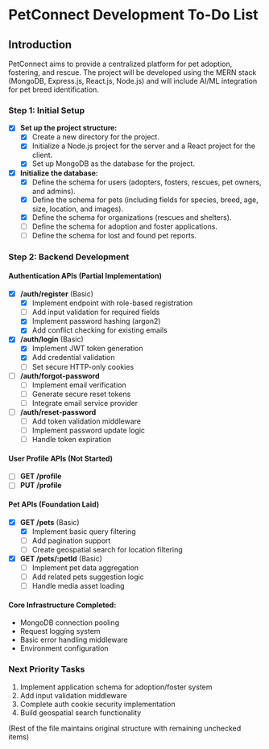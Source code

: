 # PetConnect Development To-Do List

## Introduction

PetConnect aims to provide a centralized platform for pet adoption, fostering, and rescue. The project will be developed using the MERN stack (MongoDB, Express.js, React.js, Node.js) and will include AI/ML integration for pet breed identification.

### Step 1: Initial Setup

- [x] **Set up the project structure:**
    - [x] Create a new directory for the project.
    - [x] Initialize a Node.js project for the server and a React project for the client.
    - [x] Set up MongoDB as the database for the project.

- [x] **Initialize the database:**
    - [x] Define the schema for users (adopters, fosters, rescues, pet owners, and admins).
    - [x] Define the schema for pets (including fields for species, breed, age, size, location, and images).
    - [x] Define the schema for organizations (rescues and shelters).
    - [ ] Define the schema for adoption and foster applications.
    - [ ] Define the schema for lost and found pet reports.

### Step 2: Backend Development

#### Authentication APIs (Partial Implementation)
- [x] **/auth/register** (Basic)
  - [x] Implement endpoint with role-based registration
  - [ ] Add input validation for required fields
  - [x] Implement password hashing (argon2)
  - [x] Add conflict checking for existing emails

- [x] **/auth/login** (Basic)
  - [x] Implement JWT token generation
  - [x] Add credential validation
  - [ ] Set secure HTTP-only cookies

- [ ] **/auth/forgot-password**
  - [ ] Implement email verification
  - [ ] Generate secure reset tokens
  - [ ] Integrate email service provider

- [ ] **/auth/reset-password**
  - [ ] Add token validation middleware
  - [ ] Implement password update logic
  - [ ] Handle token expiration

#### User Profile APIs (Not Started)
- [ ] **GET /profile**
- [ ] **PUT /profile**

#### Pet APIs (Foundation Laid)
- [x] **GET /pets** (Basic)
  - [x] Implement basic query filtering
  - [ ] Add pagination support
  - [ ] Create geospatial search for location filtering

- [x] **GET /pets/:petId** (Basic)
  - [ ] Implement pet data aggregation
  - [ ] Add related pets suggestion logic
  - [ ] Handle media asset loading

#### Core Infrastructure Completed:
- MongoDB connection pooling
- Request logging system
- Basic error handling middleware
- Environment configuration

### Next Priority Tasks
1. Implement application schema for adoption/foster system
2. Add input validation middleware
3. Complete auth cookie security implementation
4. Build geospatial search functionality

(Rest of the file maintains original structure with remaining unchecked items)
